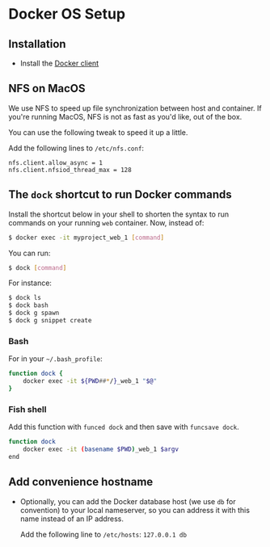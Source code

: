 # Docker OS Setup

## Installation

- Install the [Docker client](https://www.docker.com/community-edition#/download)


## NFS on MacOS
We use NFS to speed up file synchronization between host and container.
If you're running MacOS, NFS is not as fast as you'd like, out of the box.

You can use the following tweak to speed it up a little.

Add the following lines to `/etc/nfs.conf`:
```
nfs.client.allow_async = 1
nfs.client.nfsiod_thread_max = 128
```


## The `dock` shortcut to run Docker commands
Install the shortcut below in your shell to shorten the syntax to run commands on your running `web` container.
Now, instead of:
```bash
$ docker exec -it myproject_web_1 [command]
```
You can run:
```bash
$ dock [command]
```
For instance:
```bash
$ dock ls
$ dock bash
$ dock g spawn
$ dock g snippet create
```



### Bash

For in your `~/.bash_profile`:
```bash
function dock {
    docker exec -it ${PWD##*/}_web_1 "$@"
}
```
### Fish shell
Add this function with `funced dock` and then save with `funcsave dock`.
```bash
function dock
    docker exec -it (basename $PWD)_web_1 $argv
end
```


## Add convenience hostname

- Optionally, you can add the Docker database host (we use `db` for convention) to your local nameserver, so you can address it with this name instead of an IP address.

  Add the following line to `/etc/hosts`:
  `127.0.0.1 db`

